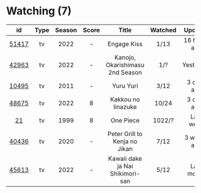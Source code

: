 # Watching (7)

|                      id                      | Type | Season | Score |               Title              | Watched |    Updated   | Start Date |
| :------------------------------------------: | :--: | :----: | :---: | :------------------------------: | :-----: | :----------: | :--------: |
| [51417](https://myanimelist.net/anime/51417) |  tv  |  2022  |   -   |            Engage Kiss           |   1/13  | 16 hours ago | 07/03/2022 |
| [42963](https://myanimelist.net/anime/42963) |  tv  |  2022  |   -   |  Kanojo, Okarishimasu 2nd Season |   1/?   |   Yesterday  | 07/02/2022 |
| [10495](https://myanimelist.net/anime/10495) |  tv  |  2011  |   -   |             Yuru Yuri            |   3/12  |  3 days ago  | 06/30/2022 |
| [48675](https://myanimelist.net/anime/48675) |  tv  |  2022  |   8   |        Kakkou no Iinazuke        |  10/24  |  3 days ago  | 04/25/2022 |
|    [21](https://myanimelist.net/anime/21)    |  tv  |  1999  |   8   |             One Piece            |  1022/? |   Last week  | 01/01/2014 |
| [40436](https://myanimelist.net/anime/40436) |  tv  |  2020  |   -   |   Peter Grill to Kenja no Jikan  |   7/12  |  3 weeks ago | 05/13/2022 |
| [45613](https://myanimelist.net/anime/45613) |  tv  |  2022  |   -   | Kawaii dake ja Nai Shikimori-san |   5/12  |  Last month  | 04/10/2022 |